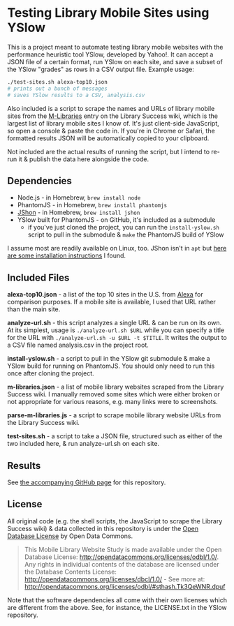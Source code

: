 # Testing Library Mobile Sites using YSlow

This is a project meant to automate testing library mobile websites with the performance heuristic tool YSlow, developed by Yahoo!. It can accept a JSON file of a certain format, run YSlow on each site, and save a subset of the YSlow "grades" as rows in a CSV output file. Example usage:

```sh
./test-sites.sh alexa-top10.json
# prints out a bunch of messages
# saves YSlow results to a CSV, analysis.csv
```

Also included is a script to scrape the names and URLs of library mobile sites from the [M-Libraries](http://www.libsuccess.org/index.php?title=M-Libraries#Mobile_interfaces_.28and.2For_OPACS.29) entry on the Library Success wiki, which is the largest list of library mobile sites I know of. It's just client-side JavaScript, so open a console & paste the code in. If you're in Chrome or Safari, the formatted results JSON will be automatically copied to your clipboard.

Not included are the actual results of running the script, but I intend to re-run it & publish the data here alongside the code.

## Dependencies

- Node.js - in Homebrew, `brew install node`
- PhantomJS - in Homebrew, `brew install phantomjs`
- [JShon](http://kmkeen.com/jshon/) - in Homebrew, `brew install jshon`
- YSlow built for PhantomJS - on GitHub, it's included as a submodule
  - if you've just cloned the project, you can run the `install-yslow.sh` script to pull in the submodule & `make` the PhantomJS build of YSlow

I assume most are readily available on Linux, too. JShon isn't in `apt` but [here are some installation instructions](http://wiki.alfresco-shell-tools.googlecode.com/git-history/8bd1a104496176b737d9f4056651a18234b4df99/InstallationGuide.wiki) I found.

## Included Files

**alexa-top10.json** - a list of the top 10 sites in the U.S. from [Alexa](http://www.alexa.com/topsites/countries/US) for comparison purposes. If a mobile site is available, I used that URL rather than the main site.

**analyze-url.sh** - this script analyzes a single URL & can be run on its own. At its simplest, usage is `./analyze-url.sh $URL` while you can specify a title for the URL with `./analyze-url.sh -u $URL -t $TITLE`. It writes the output to a CSV file named analysis.csv in the project root.

**install-yslow.sh** - a script to pull in the YSlow git submodule & make a YSlow build for running on PhantomJS. You should only need to run this once after cloning the project.

**m-libraries.json** - a list of mobile library websites scraped from the Library Success wiki. I manually removed some sites which were either broken or not appropriate for various reasons, e.g. many links were to screenshots.

**parse-m-libraries.js** - a script to scrape mobile library website URLs from the Library Success wiki.

**test-sites.sh** - a script to take a JSON file, structured such as either of the two included here, & run analyze-url.sh on each site.

## Results

See [the accompanying GitHub page](http://phette23.github.io/library-mobile-performance-study/) for this repository.

## License

All original code (e.g. the shell scripts, the JavaScript to scrape the Library Success wiki) & data collected in this repository is under the [Open Database License](http://opendatacommons.org/licenses/odbl/) by Open Data Commons.

> This Mobile Library Website Study is made available under the Open Database License: http://opendatacommons.org/licenses/odbl/1.0/. Any rights in individual contents of the database are licensed under the Database Contents License: http://opendatacommons.org/licenses/dbcl/1.0/ - See more at: http://opendatacommons.org/licenses/odbl/#sthash.Tk3QeWNR.dpuf

Note that the software dependencies all come with their own licenses which are different from the above. See, for instance, the LICENSE.txt in the YSlow repository.
